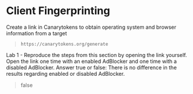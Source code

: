# Client Fingerprinting

Create a link in Canarytokens to obtain operating system and browser information from a target
>``` shell
>https://canarytokens.org/generate
>```

Lab 1 - Reproduce the steps from this section by opening the link yourself. Open the link one time with an enabled AdBlocker and one time with a disabled AdBlocker. Answer true or false: There is no difference in the results regarding enabled or disabled AdBlocker.
>false
